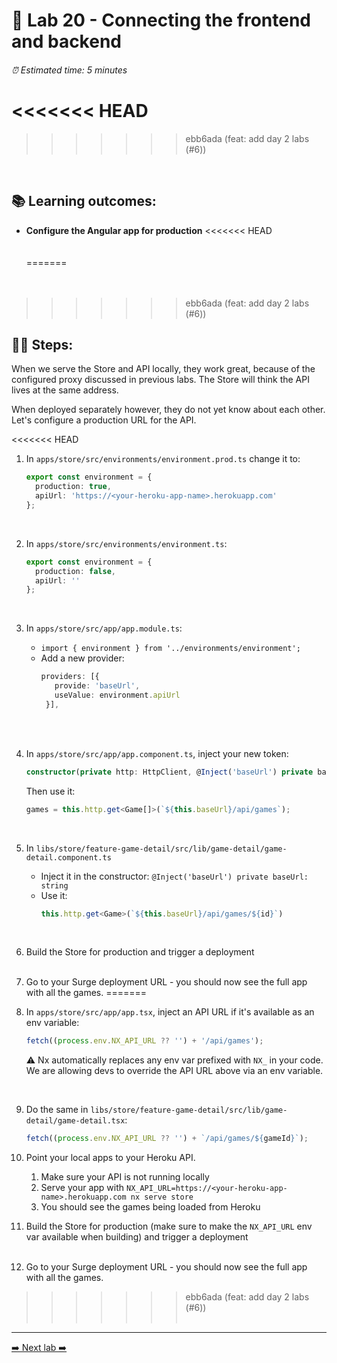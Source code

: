 # 🎸 Lab 20 - Connecting the frontend and backend

###### ⏰ Estimated time: 5 minutes
<<<<<<< HEAD
=======

>>>>>>> ebb6ada (feat: add day 2 labs (#6))
<br />

## 📚 Learning outcomes:

- **Configure the Angular app for production**
<<<<<<< HEAD
<br /><br /><br />
=======
  <br /><br /><br />
>>>>>>> ebb6ada (feat: add day 2 labs (#6))

## 🏋️‍♀️ Steps:

When we serve the Store and API locally, they work great, because of the configured
proxy discussed in previous labs. The Store will think the API lives at the same address.

When deployed separately however, they do not yet know about each other. Let's configure
a production URL for the API.

<<<<<<< HEAD
1. In `apps/store/src/environments/environment.prod.ts` change it to:

    ```ts
    export const environment = {
      production: true,
      apiUrl: 'https://<your-heroku-app-name>.herokuapp.com'
    };
    ```
    <br />

2. In `apps/store/src/environments/environment.ts`:

    ```ts
    export const environment = {
      production: false,
      apiUrl: ''
    };
    ```
    <br />

3. In `apps/store/src/app/app.module.ts`:
    - `import { environment } from '../environments/environment';`
    - Add a new provider:
         ```ts
        providers: [{
            provide: 'baseUrl',
            useValue: environment.apiUrl
          }],
        ```
   <br /> <br />
   
4. In `apps/store/src/app/app.component.ts`, inject your new token:
    
   ```ts
   constructor(private http: HttpClient, @Inject('baseUrl') private baseUrl: string) {}
   ```
   
   Then use it:
   
    ```ts
    games = this.http.get<Game[]>(`${this.baseUrl}/api/games`);
    ```
    <br />

5. In `libs/store/feature-game-detail/src/lib/game-detail/game-detail.component.ts`
    - Inject it in the constructor: `@Inject('baseUrl') private baseUrl: string`
    - Use it: 
        ```typescript
        this.http.get<Game>(`${this.baseUrl}/api/games/${id}`)
        ```
        <br />

6. Build the Store for production and trigger a deployment
   <br /> <br />

7. Go to your Surge deployment URL - you should now see the full app with all the games.
=======
1. In `apps/store/src/app/app.tsx`, inject an API URL if it's available as an env variable:

   ```ts
   fetch((process.env.NX_API_URL ?? '') + '/api/games');
   ```

   ⚠️ Nx automatically replaces any env var prefixed with `NX_` in your code. We are allowing devs to override the API URL above via an env variable.

    <br />

2. Do the same in `libs/store/feature-game-detail/src/lib/game-detail/game-detail.tsx`:

   ```typescript
   fetch((process.env.NX_API_URL ?? '') + `/api/games/${gameId}`);
   ```

3. Point your local apps to your Heroku API.

   1. Make sure your API is not running locally
   2. Serve your app with `NX_API_URL=https://<your-heroku-app-name>.herokuapp.com nx serve store`
   3. You should see the games being loaded from Heroku

4. Build the Store for production (make sure to make the `NX_API_URL` env var available when building) and trigger a deployment
   <br /> <br />

5. Go to your Surge deployment URL - you should now see the full app with all the games.
>>>>>>> ebb6ada (feat: add day 2 labs (#6))
   <br /> <br />

---

[➡️ Next lab ➡️](../lab21/LAB.md)
